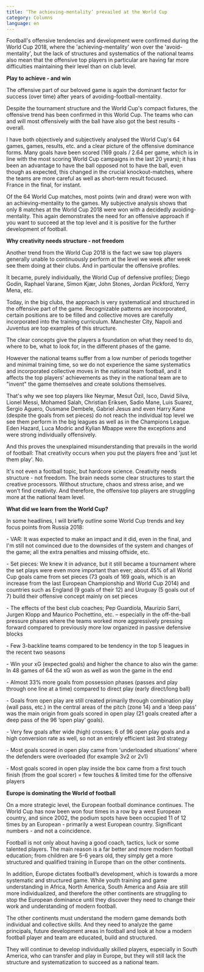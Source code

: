 ```yaml
---
title: ‘The achieving-mentality’ prevailed at the World Cup
category: Columns
language: en
---
```

Football's offensive tendencies and development were confirmed during the World Cup 2018, where the 'achieving-mentality' won over the 'avoid-mentality', but the lack of structures and systematics of the national teams also mean that the offensive top players in particular are having far more difficulties maintaining their level than on club level.

**Play to achieve - and win**

The offensive part of our beloved game is again the dominant factor for success (over time) after years of avoiding-football-mentality.

 Despite the tournament structure and the World Cup's compact fixtures, the offensive trend has been confirmed in this World Cup. The teams who can and will most offensively with the ball have also got the best results - overall. 

I have both objectively and subjectively analysed the World Cup's 64 games, games, results, etc. and a clear picture of the offensive dominance forms. Many goals have been scored (169 goals / 2.64 per game, which is in line with the most scoring World Cup campaigns in the last 20 years); it has been an advantage to have the ball opposed not to have the ball, even though as expected, this changed in the crucial knockout-matches, where the teams are more careful as well as short-term result focused. \
France in the final, for instant.

Of the 64 World Cup matches, most points (win and draw) were won with an achieving-mentality to the games. My subjective analysis shows that only 8 matches at the World Cup 2018 were won with a decidedly avoiding-mentality. This again demonstrates the need for an offensive approach if you want to succeed at the top level and it is positive for the further development of football.

**Why creativity needs structure - not freedom**

Another trend from the World Cup 2018 is the fact we saw top players generally unable to continuously perform at the level we week after week see them doing at their clubs. And in particular the offensive profiles. 

It became, purely individually, the World Cup of defensive profiles; Diego Godin, Raphael Varane, Simon Kjær, John Stones, Jordan Pickford, Yerry Mena, etc.

Today, in the big clubs, the approach is very systematical and structured in the offensive part of the game. Recognizable patterns are incorporated, certain positions are to be filled and collective moves are carefully incorporated into the training curriculum. Manchester City, Napoli and Juventus are top examples of this structure. 

The clear concepts give the players a foundation on what they need to do, where to be, what to look for, in the different phases of the game.

However the national teams suffer from a low number of periods together and minimal training time, so we do not experience the same systematics and incorporated collective moves in the national team football, and it affects the top players' achievements as they in the national team are to "invent" the game themselves and create solutions themselves. 

That's why we see top players like Neymar, Mesut Özil, Isco, David Silva, Lionel Messi, Mohamed Salah, Christian Eriksen, Sadio Mane, Luis Suarez, Sergio Aguero, Ousmane Dembele, Gabriel Jesus and even Harry Kane (despite the goals from set pieces) do not reach the individual top level we see them perform in the big leagues as well as in the Champions League. Eden Hazard, Luca Modric and Kylian Mbappe were the exceptions and were strong individually offensively.

And this proves the unexplained misunderstanding that prevails in the world of football: That creativity occurs when you put the players free and 'just let them play'. No. 

It's not even a football topic, but hardcore science. Creativity needs structure - not freedom. The brain needs some clear structures to start the creative processors. Without structure, chaos and stress arise, and we won’t find creativity. And therefore, the offensive top players are struggling more at the national team level.

**What did we learn from the World Cup?**

In some headlines, I will briefly outline some World Cup trends and key focus points from Russia 2018:

\- VAR: It was expected to make an impact and it did, even in the final, and I'm still not convinced due to the downsides of the system and changes of the game; all the extra penalties and missing offside, etc. 

\- Set pieces: We knew it in advance, but it still became a tournament where the set plays were even more important than ever; about 45% of all World Cup goals came from set pieces (73 goals of 169 goals, which is an increase from the last European Championship and World Cup 2014) and countries such as England (9 goals of their 12) and Uruguay (5 goals out of 7) build their offensive concept mainly on set pieces

\- The effects of the best club coaches; Pep Guardiola, Maurizio Sarri, Jurgen Klopp and Maurico Pochettino, etc. – especially in the off-the-ball pressure phases where the teams worked more aggressively pressing forward compared to previously more low organized in passive defensive blocks

\- Few 3-backline teams compared to be tendency in the top 5 leagues in the recent two seasons

\- Win your xG (expected goals) and higher the chance to also win the game: In 48 games of 64 the xG won as well as won the game in the end

\- Almost 33% more goals from possession phases (passes and play through one line at a time) compared to direct play (early direct/long ball) 

\- Goals from open play are still created primarily through combination play (wall pass, etc.) in the central areas of the pitch (zone 14) and a ‘deep pass’ was the main origin from goals scored in open play (21 goals created after a deep pass of the 96 ‘open play’ goals). 

\- Very few goals after wide (high) crosses; 6 of 96 open play goals and a high conversion rate as well, so not an entirely efficient last 3rd strategy 

\- Most goals scored in open play came from 'underloaded situations' where the defenders were overloaded (for example 3v2 or 2v1)

\- Most goals scored in open play inside the box came from a first touch finish (from the goal scorer) = few touches & limited time for the offensive players

**Europe is dominating the World of football**

On a more strategic level, the European football dominance continues. The World Cup has now been won four times in a row by a west European country, and since 2002, the podium spots have been occupied 11 of 12 times by an European - primarily a west European country. Significant numbers - and not a coincidence. 

Football is not only about having a good coach, tactics, luck or some talented players. The main reason is a far better and more modern football education; from children are 5-6 years old, they simply get a more structured and qualified training in Europe than on the other continents.

In addition, Europe dictates football’s development, which is towards a more systematic and structured game. While youth training and game understanding in Africa, North America, South America and Asia are still more individualized, and therefore the other continents are struggling to stop the European dominance until they discover they need to change their work and understanding of modern football.

The other continents must understand the modern game demands both individual and collective skills. And they need to analyze the game principals, future development areas in football and look at how a modern football player and team are educated, build and structured. 

They will continue to develop individually skilled players, especially in South America, who can transfer and play in Europe, but they will still lack the structure and systematization to succeed as a national team.
